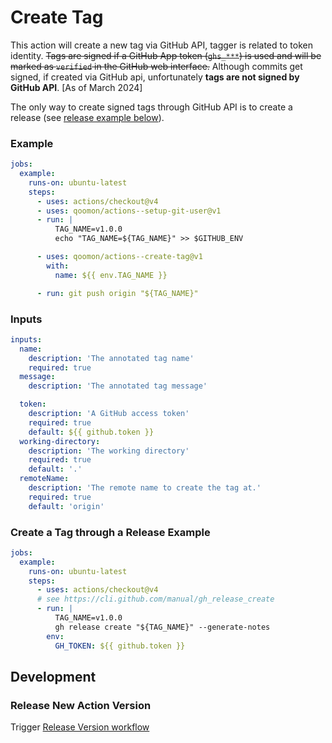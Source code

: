 # Create Tag

This action will create a new tag via GitHub API, tagger is related to token identity.
~~Tags are signed if a GitHub App token (`ghs_***`) is used and will be marked as `verified` in the GitHub web interface.~~
Although commits get signed, if created via GitHub api, unfortunately **tags are not signed by GitHub API**. [As of March 2024]

The only way to create signed tags through GitHub API is to create a release (see [release example below](#create-a-tag-through-a-release-example)).


### Example

```yaml
jobs:
  example:
    runs-on: ubuntu-latest
    steps:
      - uses: actions/checkout@v4
      - uses: qoomon/actions--setup-git-user@v1
      - run: |
          TAG_NAME=v1.0.0
          echo "TAG_NAME=${TAG_NAME}" >> $GITHUB_ENV

      - uses: qoomon/actions--create-tag@v1
        with:
          name: ${{ env.TAG_NAME }}

      - run: git push origin "${TAG_NAME}"
```

### Inputs

```yaml
inputs:
  name:
    description: 'The annotated tag name'
    required: true
  message:
    description: 'The annotated tag message'

  token:
    description: 'A GitHub access token'
    required: true
    default: ${{ github.token }}
  working-directory:
    description: 'The working directory'
    required: true
    default: '.'
  remoteName:
    description: 'The remote name to create the tag at.'
    required: true
    default: 'origin'
```

### Create a Tag through a Release Example

```yaml
jobs:
  example:
    runs-on: ubuntu-latest
    steps:
      - uses: actions/checkout@v4
      # see https://cli.github.com/manual/gh_release_create
      - run: |
          TAG_NAME=v1.0.0
          gh release create "${TAG_NAME}" --generate-notes
        env:
          GH_TOKEN: ${{ github.token }}
```

## Development

### Release New Action Version

Trigger [Release Version workflow](/actions/workflows/action-release.yaml)

